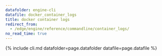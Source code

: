 ```yaml
---
datafolder: engine-cli
datafile: docker_container_logs
title: docker container logs
redirect_from:
  - /edge/engine/reference/commandline/container_logs/
no_read_time: true
---
```

<!--
Sorry, but the contents of this page are automatically generated from
Docker's source code. If you want to suggest a change to the text that appears
here, you'll need to find the string by searching this repo:

https://github.com/docker/cli
-->

{% include cli.md datafolder=page.datafolder datafile=page.datafile %}
